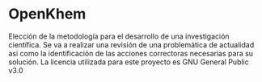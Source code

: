 # OpenKhem
Elección de la metodología para el desarrollo de una investigación científica.
Se va a realizar una revisión de una problemática de actualidad asi como la identificación de las acciones correctoras necesarias para su solución.
La licencia utilizada para este proyecto es GNU General Public v3.0
